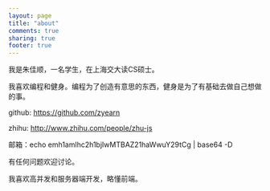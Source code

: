 ```yaml
---
layout: page
title: "about"
comments: true
sharing: true
footer: true
---
```


我是朱佳顺，一名学生，在上海交大读CS硕士。

我喜欢编程和健身。编程为了创造有意思的东西，健身是为了有基础去做自己想做的事。

github: <a href="https://github.com/zyearn" target="_blank">https://github.com/zyearn</a>

zhihu: <a href="http://www.zhihu.com/people/zhu-js" target="_blank">http://www.zhihu.com/people/zhu-js</a>

邮箱：echo emh1amlhc2h1bjIwMTBAZ21haWwuY29tCg | base64 -D

有任何问题欢迎讨论。

我喜欢高并发和服务器端开发，略懂前端。
